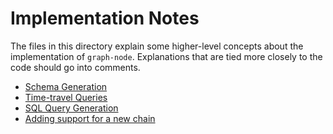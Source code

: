 # Implementation Notes

The files in this directory explain some higher-level concepts about the
implementation of `graph-node`. Explanations that are tied more closely to
the code should go into comments.

* [Schema Generation](./schema-generation.md)
* [Time-travel Queries](./time-travel.md)
* [SQL Query Generation](./sql-query-generation.md)
* [Adding support for a new chain](./add-chain.md)
